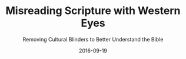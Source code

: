 ---
date: 2016-09-19
dateYear: 2016
isbn: 9780830837823
title: Misreading Scripture with Western Eyes
subtitle: Removing Cultural Blinders to Better Understand the Bible
description: "What was clear to the original readers of Scripture is not always clear to us. Because of the cultural distance between the biblical world and our contemporary setting, we often bring modern Western biases to the text. For example: When Western readers hear Paul exhorting women to 'dress modestly,' we automatically think in terms of sexual modesty. But most women in that culture would never wear racy clothing. The context suggests that Paul is likely more concerned about economic modesty—that Christian women not flaunt their wealth through expensive clothes, braided hair and gold jewelry. Some readers might assume that Moses married 'below himself' because his wife was a dark-skinned Cushite. Actually, Hebrews were the slave race, not the Cushites, who were highly respected. Aaron and Miriam probably thought Moses was being presumptuous by marrying 'above himself.' Western individualism leads us to assume that Mary and Joseph traveled alone to Bethlehem. What went without saying was that they were likely accompanied by a large entourage of extended family. Biblical scholars Brandon O'Brien and Randy Richards shed light on the ways that Western readers often misunderstand the cultural dynamics of the Bible. They identify nine key areas where modern Westerners have significantly different assumptions about what might be going on in a text. Drawing on their own crosscultural experience in global mission, O'Brien and Richards show how better self-awareness and understanding of cultural differences in language, time and social mores allow us to see the Bible in fresh and unexpected ways. Getting beyond our own cultural assumptions is increasingly important for being Christians in our interconnected and globalized world. Learn to read Scripture as a member of the global body of Christ."
cover: cover-misreading-scripture-with-western-eyes.jpeg
coverGoogle: https://books.google.com/books/content?id=16tBmAEACAAJ&printsec=frontcover&img=1&zoom=1&source=gbs_api
pageCount: 240
authors:
- E. Randolph Richards
- Brandon J. O'Brien
publishers: IVP Books
published: 2012-11-04
publishedYear: 2012
shelves:
- non-fiction
portfolioFeature: true
---